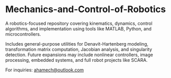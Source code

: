 # Mechanics-and-Control-of-Robotics

A robotics-focused repository covering kinematics, dynamics, control algorithms, and implementation using tools like MATLAB, Python, and microcontrollers.

Includes general-purpose utilities for Denavit-Hartenberg modeling, transformation matrix computation, Jacobian analysis, and singularity detection. Future expansions may include nonlinear controllers, image processing, embedded systems, and full robot projects like SCARA.

For inquiries: ahamech@outlook.com
